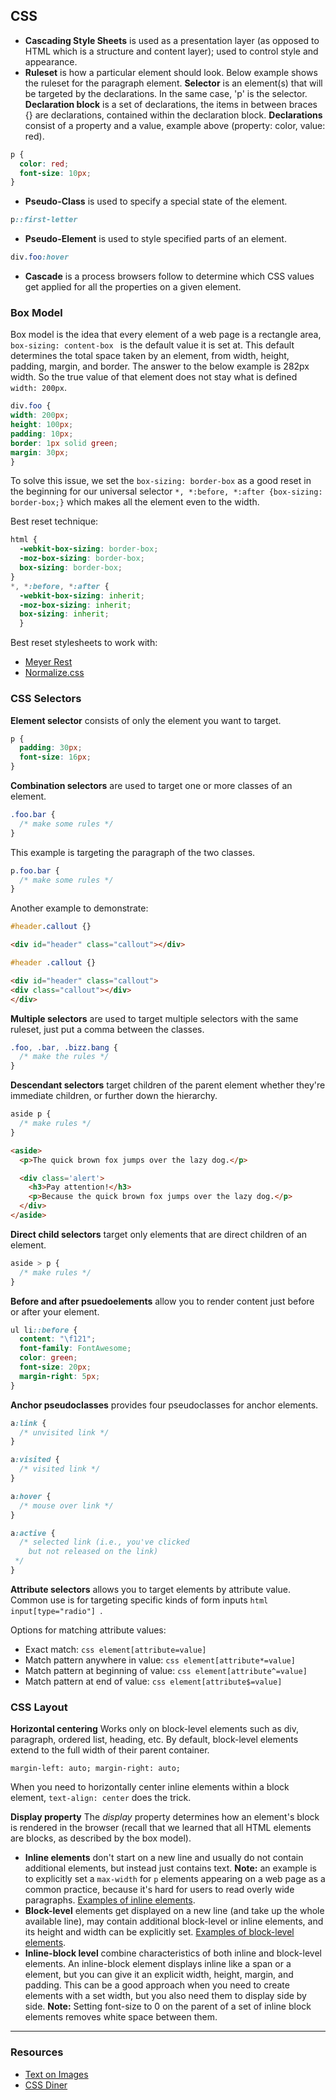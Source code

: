 ## CSS
+ **Cascading Style Sheets** is used as a presentation layer (as opposed to HTML which is a structure and content layer); used to control style and appearance.
+ **Ruleset** is how a particular element should look. Below example shows the ruleset for the paragraph element. **Selector** is an element(s) that will be targeted by the declarations. In the same case, 'p' is the selector. **Declaration block** is a set of declarations, the items in between braces {} are declarations, contained within the declaration block. **Declarations** consist of a property and a value, example above (property: color, value: red).
```css
p {
  color: red;
  font-size: 10px;
}
```
+ **Pseudo-Class** is used to specify a special state of the element.
```css
p::first-letter
```
+ **Pseudo-Element** is used to style specified parts of an element.
```css
div.foo:hover
```
+ **Cascade** is a process browsers follow to determine which CSS values get applied for all the properties on a given element.

### Box Model
Box model is the idea that every element of a web page is a rectangle area, ```box-sizing: content-box ``` is the default value it is set at. This default determines the total space taken by an element, from width, height, padding, margin, and border. The answer to the below example is 282px width. So the true value of that element does not stay what is defined ```width: 200px```.
```css
div.foo {
width: 200px;
height: 100px;
padding: 10px;
border: 1px solid green;
margin: 30px;
}
```
To solve this issue, we set the ```box-sizing: border-box``` as a good reset in the beginning for our universal selector ```*, *:before, *:after {box-sizing: border-box;}``` which makes all the element even to the width.

Best reset technique:
```css
html {
  -webkit-box-sizing: border-box;
  -moz-box-sizing: border-box;
  box-sizing: border-box;
}
*, *:before, *:after {
  -webkit-box-sizing: inherit;
  -moz-box-sizing: inherit;
  box-sizing: inherit;
  }
  ```
  
Best reset stylesheets to work with:
+ [Meyer Rest](http://meyerweb.com/eric/tools/css/reset/reset.css)
+ [Normalize.css](https://necolas.github.io/normalize.css/)

### CSS Selectors
**Element selector** consists of only the element you want to target.
```css
p {
  padding: 30px;
  font-size: 16px;
}
```

**Combination selectors** are used to target one or more classes of an element.
```css
.foo.bar {
  /* make some rules */
}
```

This example is targeting the paragraph of the two classes.
```css
p.foo.bar {
  /* make some rules */
}
```

Another example to demonstrate:
```css
#header.callout {}
```
```html
<div id="header" class="callout"></div>
```
```css
#header .callout {}
```
```html
<div id="header" class="callout">
<div class="callout"></div>
</div>
```

**Multiple selectors** are used to target multiple selectors with the same ruleset, just put a comma between the classes.
```css
.foo, .bar, .bizz.bang {
  /* make the rules */
}
```

**Descendant selectors** target children of the parent element whether they're immediate children, or further down the hierarchy.
```css
aside p {
  /* make rules */
}
```
```html
<aside>
  <p>The quick brown fox jumps over the lazy dog.</p>

  <div class='alert'>
    <h3>Pay attention!</h3>
    <p>Because the quick brown fox jumps over the lazy dog.</p>
  </div>
</aside>
```

**Direct child selectors** target only elements that are direct children of an element.
```css
aside > p {
  /* make rules */
}
```

**Before and after psuedoelements** allow you to render content just before or after your element.
```css
ul li::before {
  content: "\f121";
  font-family: FontAwesome;
  color: green;
  font-size: 20px;
  margin-right: 5px;
}
```

**Anchor pseudoclasses** provides four pseudoclasses for anchor elements.
```css
a:link {
  /* unvisited link */
}

a:visited {
  /* visited link */
}

a:hover {
  /* mouse over link */
}

a:active {
  /* selected link (i.e., you've clicked
    but not released on the link)
 */
}
```

**Attribute selectors** allows you to target elements by attribute value. Common use is for targeting specific kinds of form inputs ```html input[type="radio"] ```.

Options for matching attribute values:
+ Exact match: ```css element[attribute=value]```
+ Match pattern anywhere in value: ```css element[attribute*=value]```
+ Match pattern at beginning of value: ```css element[attribute^=value]```
+ Match pattern at end of value: ```css element[attribute$=value]```

### CSS Layout

**Horizontal centering**
Works only on block-level elements such as div, paragraph, ordered list, heading, etc. By default, block-level elements extend to the full width of their parent container.
```
margin-left: auto; margin-right: auto;
``` 

When you need to horizontally center inline elements within a block element, ```text-align: center``` does the trick.

**Display property**
The *display* property determines how an element's block is rendered in the browser (recall that we learned that all HTML elements are blocks, as described by the box model).

+ **Inline elements** don't start on a new line and usually do not contain additional elements, but instead just contains text. **Note:** an example is to explicitly set a ```max-width``` for ```p``` elements appearing on a web page as a common practice, because it's hard for users to read overly wide paragraphs. [Examples of inline elements](https://developer.mozilla.org/en-US/docs/Web/HTML/Inline_elements#Elements).
+ **Block-level** elements get displayed on a new line (and take up the whole available line), may contain additional block-level or inline elements, and its height and width can be explicitly set. [Examples of block-level elements](https://developer.mozilla.org/en-US/docs/Web/HTML/Block-level_elements#Elements).
+ **Inline-block level** combine characteristics of both inline and block-level elements. An inline-block element displays inline like a span or a element, but you can give it an explicit width, height, margin, and padding. This can be a good approach when you need to create elements with a set width, but you also need them to display side by side. **Note:** Setting font-size to 0 on the parent of a set of inline block elements removes white space between them.






---
### Resources
+ [Text on Images](https://css-tricks.com/design-considerations-text-images/)
+ [CSS Diner](http://flukeout.github.io/)
